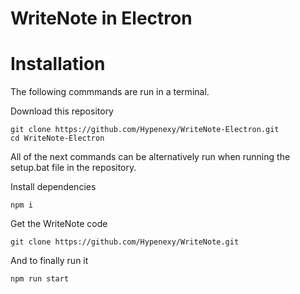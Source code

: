 # WriteNote in Electron

# Installation

The following commmands are run in a terminal.

<!-- In the future I might switch to downloading the newest release instead of the newest repository! -->
Download this repository
```
git clone https://github.com/Hypenexy/WriteNote-Electron.git
cd WriteNote-Electron
```

All of the next commands can be alternatively run 
when running the setup.bat file in the repository.

Install dependencies
```
npm i
```

Get the WriteNote code
```
git clone https://github.com/Hypenexy/WriteNote.git
```

And to finally run it
```
npm run start
```